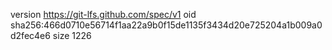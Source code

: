 version https://git-lfs.github.com/spec/v1
oid sha256:466d0710e56714f1aa22a9b0f15de1135f3434d20e725204a1b009a0d2fec4e6
size 1226
